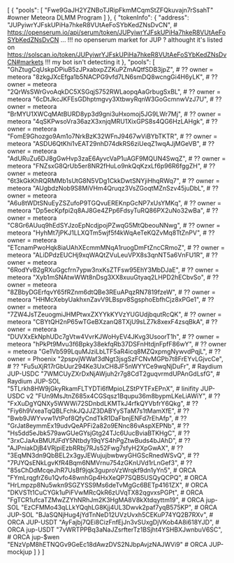 [
    {
        "pools": [
            "Fwe9GaJH2YZNBoTJRipFkmMCqmStZFQkuvajn7rSsahT" #owner Meteora DLMM Program
        ]
    },
    {
        "tokenInfo": {
            "address": "JUPyiwrYJFskUPiHa7hkeR8VUtAeFoSYbKedZNsDvCN", # https://openserum.io/api/serum/token/JUPyiwrYJFskUPiHa7hkeR8VUtAeFoSYbKedZNsDvCN
            ...
            !!! no openserum market for JUP ? althought it's listed on https://solscan.io/token/JUPyiwrYJFskUPiHa7hkeR8VUtAeFoSYbKedZNsDvCN#markets
            !!! my bot isn't detecting it
        },
        "pools": [
            "GhZtugCqUskpDPiuB5zJPxabxpZZKuPZmAQtfSDB3jpZ", # ?? owner = meteora
            "8zkgJXcEfga1b5NACPG9vfd7LN6smDQ8wcngGi4H6yLK", # ?? owner = meteora
            "2QrWsSWrGvoAqkDC5XSGqjS752RWLaopqAaGrbugSxBL", # ?? owner = meteora
            "6cDtJkcJKFEsGDhptmgvy3XtbwyRqnW3GoGcmnwVzJ7U", # ?? owner = meteora
            "BrMYU1XWCqMAtBURD8yp3d9gni3uHxomoj5JG9LWr7Mj", # ?? owner = meteora
            "4qSKPwsoVra36azX3xnjqMRU1XixGPS8s4QG6HzLAHgk", # ?? owner = meteora
            "FomE9Ghozgo9Am1o7NrkBzK32WFnJ9467wViBYbTKTR",  # ?? owner = meteora
            "ASDU6QtKhi1vEAT29nhD74dkRS6ziUeqZ1wqAJjMGeVB", # ?? owner = meteora
            "AdURuZu6DJ8gGwHvp3zaE6AyvcVaP1uAGF9MQUN4SwqZ", # ?? owner = meteora
            "FNZsxG8QrUb5er8NR2fHuLo9nkQqKzxLf6p96R6fggZH", # ?? owner = meteora
            "6t3kGkKhRQRMMb1sUtG8N5VDg1CkkDwtSNYjiHhqRWq7", # ?? owner = meteora
            "AUgbdzNob9S8MiVHm4Qruqz3VsZGoqtMZnSzv45juDbL", # ?? owner = meteora
            "A6u8tWDtSNuEyZSZufoP9TGQvuEREKnpGcNP7xUsYMKq", # ?? owner = meteora
            "Dp5ecKpfpi2q8AJ8Ge4ZPp6FdsyTuRQ86PX2uNo32wBa", # ?? owner = meteora
            "C8Gr6AUuq9hEdSYJzoEpNcdjpojPZwqG5MtQbeouNNwg", # ?? owner = meteora
            "HyhMt7jPKJ1LLXQTm5wjf5f4kWqAeTeKQZvMq8TtZnPV", # ?? owner = meteora
            "ETcnamPwoHqk8iaUAhXEcmmMNqA1ruogDmFtZncCRmoZ", # ?? owner = meteora
            "ALiDPdzEUCHj9xqWAQtZVuLeuVPX8s3qnNT5a6VnFU1R", # ?? owner = meteora
            "6RodYvB2gRXuGgcfrn7ypw3nxKsZTFsw95EhY3MbDJaE", # ?? owner = meteora
            "Xyb1mSNAtwWWt8nDsg3XX8xuuGtyaq2LHPD2hECbvSo",  # ?? owner = meteora
            "8ZBbyDGErfqvY65fRZnm6dtQBe3REuAPqzRN7819fzeW", # ?? owner = meteora
            "HHMcXebyUakhxnZavV9LBspv8SgsphoEbfhCjz8xPGe1", # ?? owner = meteora
            "7ZW4JsTZeuogmiJHMPtwxZXYYkKYVzYUGUdjbqutRcQK", # ?? owner = meteora
            "CBYtQH2nP65wTGeBXzanQ8TXjU9sLZ7k8xexF4zsqBkA", # ?? owner = meteora
            "DUVXxEkNphUDc7gVtw4VvrKJWoHyEV4JKvg3UsoorT1h", # ?? owner = meteora
            "hPkPt9Mvu3f6Bpky38ekfqRb37DSFnHtdjnFpfF86wY",  # ?? owner = meteora
            "Ge1Vb599LquMJziLbLTF5aR4icq8MZQxpmgNywvdPqjL", # ?? owner = Phoenix
            "2pspvjWWaf3dNgt3jsgSzFCNvMGPb7t8FrEYvLGjvcCe", # ??
            "Fu5uXjR17rGbUur294Ke3UxCH8JF5nWYYCe9wqNjDuFr", # Raydium JUP-USDC
            "7WMCUyZXrDxNjAWjuh2r7g8CdT2guqvrmdUPAnGdLsfG", # Raydium JUP-SOL
            "5TLrkh8HW9jGkyRkamFLTYDTi6fMpioLZStPYTFxEPnX", # linifity JUP-USDC v2
            "FUn9MsJtnZ685x4CGSqsz1Bqupu36m8bypmLKeLiAWiY", # ??
            "FxXuDgYQNXy5WWWi72SDnbdLKMTkJ4rfkQYVbfrY6Qkg", # ??
            "Fiy6h9VxeaTqQBLFchkJQJJZ3DABYySTaM7s1tMamXfE", # ??
            "Bwb9JWYvvw1VtPof8QfyCndTkR1DaFbnjENFd7rEhAfp", # ??
            "GrJat8eymmEx19udvQeAPFi2a82o9ENnc86vAspXEPNb", # ??
            "Hs5dd5eJbk579awGUeGYsjGtg24TJc6UucBviaBTKHgC", # ??
            "3rxCJaAxBMUfJFdY5Ntbdy19qYS4hPgZtwBuds4bJAhD", # ??
            "AJPniakDjB4VRjpiEzbRRbj7RJs52Fwg7sfyH2XpGwAX", # ??
            "3EqMN3dn9QbBEL2x3gyJEWujujbwbwyGHGScRnedWSvQ", # ??
            "7PJYQsENkLgvKfR4Bqm6NMVrnu754zGKnUVd1rLnGef3", # ??
            "85sChDdMcqeJhR7UsBf9jqk3guproVzWrqkf9dn1yYn5", # ORCA
            "FYmLrqgfrZ6u1Qvfo48wnhGp4HxXeQP7SQB5USQyQCPQ", # ORCA
            "HrLmpzp8Nu5wkn9SGZYSS9Ms6deTvMgGc6BETp4161ZX", # ORCA
            "DKVSTt1CuCYGk1uPiFVwMRcQkR6zUVqTX82qgvxsPGPt", # ORCA
            "FgTCR1ufcaTZMwZZYhNRhJm2K3HgMA8V8kXtdqyttm19", # ORCA jup-SOL
            "EzCFMMo43qLLkYQqhLG8Kjj4UL3Dwvk2paf7yqB575KP", # ORCA JUP-SOL
            "BJaSQNjHug4jYdTnNeD12UVzUvxh5CEKuP74YQ2B7RXv", # ORCA JUP-USDT
            "AyFajbj7QEi8CizFnfEjJn3vSUxgDjVKob4A8i618YJD", # ORCA jup-USDT
            "7vWRTPPBq3aNaJZsrfterTz1BSjht4YSHBXJwnbuV6SC", # ORCA jup-$wen
            "ENzVpM8hETNQGv9GeEc18dAwzDVS2NJbpAvjzNAJWVi9"  # ORCA JUP-mockjup
        ]
    }
]